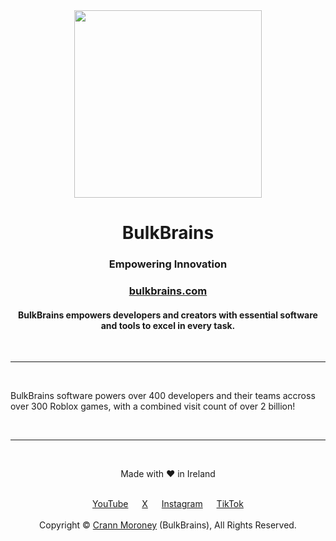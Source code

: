 <div align="center">
  <img height="300px" src="https://bulkbrains.com/img/bulkbrains.svg">
  <h1>BulkBrains</h1>
  <h3>Empowering Innovation</h3>
  <h3><a href="https://bulkbrains.com">bulkbrains.com</a></h3>
  
  <h4>BulkBrains empowers developers and creators with essential software and tools to excel in every task.</h4>
</div>

<br><hr><br>

BulkBrains software powers over 400 developers and their teams accross over 300 Roblox games, with a combined visit count of over 2 billion!

<br><hr><br>

<div align="center">
  <p>Made with ❤️ in Ireland</p><br>
  <div class="socials">
      <a target="_blank" href="https://www.youtube.com/@bulkbrains">YouTube</a> &emsp; 
      <a target="_blank" href="https://twitter.com/bulkbrainscom">X</a> &emsp; 
      <a target="_blank" href="https://www.instagram.com/bulkbrainscom/">Instagram</a> &emsp; 
      <a target="_blank" href="https://www.tiktok.com/@bulkbrains">TikTok</a>
  </div><br>
  <div>Copyright &copy; <a href="https://github.com/icrann">Crann Moroney</a> (BulkBrains), All Rights Reserved.</div>
</div>

